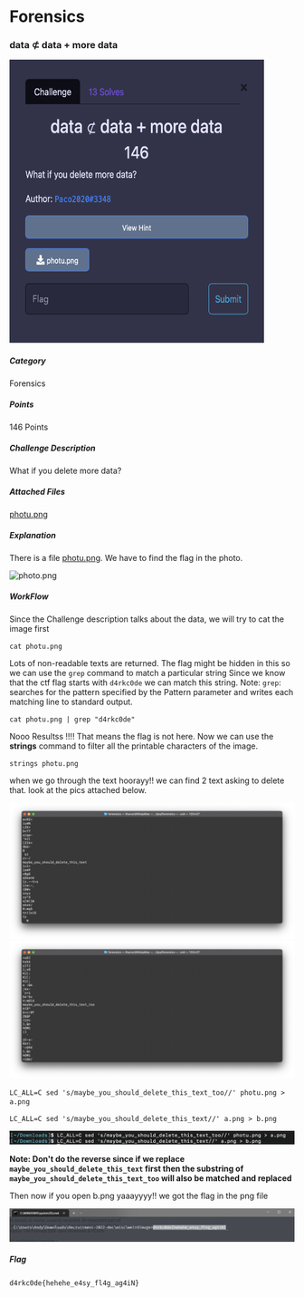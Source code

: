 # Forensics
### data ⊄ data + more data

<img src="./images/challenge.png"  width="450" height="500">

##### Category
Forensics
##### Points
146 Points
##### Challenge Description
What if you delete more data?
##### Attached Files
[photu.png](./photu.png)
##### Explanation
There is a file [photu.png](./photu.png). We have to find the flag in the photo.

![photo.png](./images/photu.png)

##### WorkFlow
Since the Challenge description talks about the data, we will try to cat the image first
```
cat photu.png
```
Lots of non-readable texts are returned.
The flag might be hidden in this so we can use the `grep` command to match a particular string
Since we know that the ctf flag starts with `d4rkc0de` we can match this string.
Note: `grep`: searches for the pattern specified by the Pattern parameter and writes each matching line to standard output.
```
cat photu.png | grep "d4rkc0de"
```

Nooo Resultss !!!! That means the flag is not here.
Now we can use the **strings** command to filter all the printable characters of the image.

```
strings photu.png
```

when we go through the text hoorayy!! we can find 2 text asking to delete that. look at the pics attached below.

![text_1](./images/leads_1.png)
![text_1](./images/leads_2.png)

```
LC_ALL=C sed 's/maybe_you_should_delete_this_text_too//' photu.png > a.png
```
```
LC_ALL=C sed 's/maybe_you_should_delete_this_text//' a.png > b.png
```
![sed.png](./images/sed.png)

**Note: Don't do the reverse since if we replace `maybe_you_should_delete_this_text` first then the substring of `maybe_you_should_delete_this_text_too` will also be matched and replaced**

Then now if you open b.png yaaayyyy!! 
we got the flag in the png file

![b.png](./images/b.png)

##### Flag
`d4rkc0de{hehehe_e4sy_fl4g_ag4iN}`
